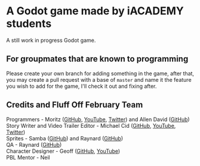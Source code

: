 # A Godot game made by iACADEMY students
A still work in progress Godot game.
## For groupmates that are known to programming
Please create your own branch for adding something in the game, after that, you may create a pull request with a base of `master` and name it the feature you wish to add for the game, I'll check it out and fixing after.
## Credits and Fluff Off February Team
Programmers - Moritz ([GitHub](https://github.com/TuxPenguin09), [YouTube](https://www.youtube.com/channel/UCynVZULNor9WXnztHpLsOzA), [Twitter](https://twitter.com/hodotsofficial)) and Allen David ([GitHub](https://github.com/BroTakuGH)) <br />
Story Writer and Video Trailer Editor - Michael Cid ([GitHub](https://github.com/YuumeKaoo), [YouTube](https://www.youtube.com/channel/UCTs5KiwRD6alUsW1pBnpuYA), [Twitter](https://twitter.com/Litmus_Primus)) <br />
Sprites - Samba ([GitHub](https://github.com/slicky7898989)) and Raynard ([GitHub](https://github.com/TheGentleDog))<br />
QA - Raynard ([GitHub](https://github.com/TheGentleDog))<br />
Character Designer - Geoff ([GitHub](https://github.com/FanyFanyTiffanyah), [YouTube](https://www.youtube.com/channel/UCKWoHr7IO18cIUBjB0u4Z3A))<br />
PBL Mentor - Neil <br />
